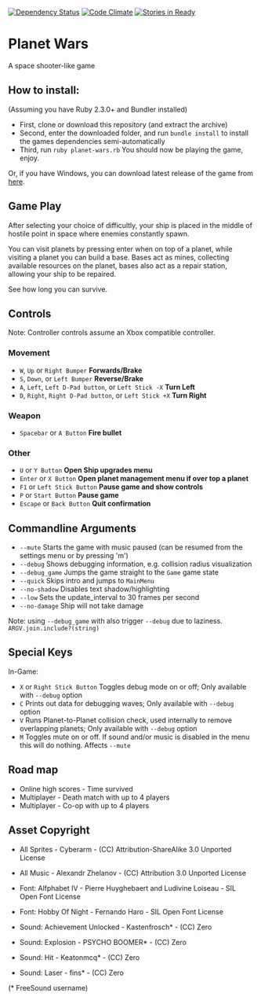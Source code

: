 [![Dependency Status](https://gemnasium.com/cyberarm/planet-wars.svg)](https://gemnasium.com/cyberarm/planet-wars) [![Code Climate](https://codeclimate.com/github/cyberarm/planet-wars/badges/gpa.svg)](https://codeclimate.com/github/cyberarm/planet-wars) [![Stories in Ready](https://badge.waffle.io/cyberarm/planet-wars.png?label=ready&title=Ready)](https://waffle.io/cyberarm/planet-wars)
# Planet Wars
A space shooter-like game

## How to install:
(Assuming you have Ruby 2.3.0+ and Bundler installed)

* First, clone or download this repository (and extract the archive)
* Second, enter the downloaded folder, and run `bundle install` to install the games dependencies semi-automatically
* Third, run `ruby planet-wars.rb`
You should now be playing the game, enjoy.

Or, if you have Windows, you can download latest release of the game from [here](https://github.com/cyberarm/planet-wars/releases).

## Game Play
After selecting your choice of difficultly, your ship is placed in the middle of hostile point in space where enemies constantly spawn.

You can visit planets by pressing enter when on top of a planet, while visiting a planet you can build a base.
Bases act as mines, collecting available resources on the planet, bases also act as a repair station, allowing your ship to be repaired.

See how long you can survive.

## Controls
Note: Controller controls assume an Xbox compatible controller.
### Movement
* `W`, `Up` or `Right Bumper` **Forwards/Brake**
* `S`, `Down`, or `Left Bumper` **Reverse/Brake**
* `A`, `Left`, `Left D-Pad button`, or `Left Stick -X` **Turn Left**
* `D`, `Right`, `Right D-Pad button`, or `Left Stick +X` **Turn Right**

### Weapon
* `Spacebar` or `A Button` **Fire bullet**

### Other
* `U` or `Y Button` **Open Ship upgrades menu**
* `Enter` or `X Button` **Open planet management menu if over top a planet**
* `F1` or `Left Stick Button` **Pause game and show controls**
* `P` or `Start Button` **Pause game**
* `Escape` or `Back Button` **Quit confirmation**

## Commandline Arguments
* `--mute` Starts the game with music paused (can be resumed from the settings menu or by pressing 'm')
* `--debug` Shows debugging information, e.g. collision radius visualization
* `--debug_game` Jumps the game straight to the `Game` game state
* `--quick` Skips intro and jumps to `MainMenu`
* `--no-shadow` Disables text shadow/highlighting
* `--low` Sets the update_interval to 30 frames per second
* `--no-damage` Ship will not take damage

Note: using `--debug_game` with also trigger `--debug` due to laziness. `ARGV.join.include?(string)`

## Special Keys
In-Game:
* `X` or `Right Stick Button` Toggles debug mode on or off; Only available with `--debug` option
* `C` Prints out data for debugging waves; Only available with `--debug` option
* `V` Runs Planet-to-Planet collision check, used internally to remove overlapping planets; Only available with `--debug` option
* `M` Toggles mute on or off. If sound and/or music is disabled in the menu this will do nothing. Affects `--mute`

## Road map
* Online high scores - Time survived
* Multiplayer - Death match with up to 4 players
* Multiplayer - Co-op with up to 4 players

## Asset Copyright
* All Sprites - Cyberarm - (CC) Attribution-ShareAlike 3.0 Unported License

* All Music - Alexandr Zhelanov - (CC) Attribution 3.0 Unported License


* Font: Alfphabet IV - Pierre Huyghebaert and Ludivine Loiseau - SIL Open Font License
* Font: Hobby Of Night - Fernando Haro - SIL Open Font License


* Sound: Achievement Unlocked - Kastenfrosch* - (CC) Zero
* Sound: Explosion - PSYCHO BOOMER* - (CC) Zero
* Sound: Hit - Keatonmcq* - (CC) Zero
* Sound: Laser - fins* - (CC) Zero

(* FreeSound username)
